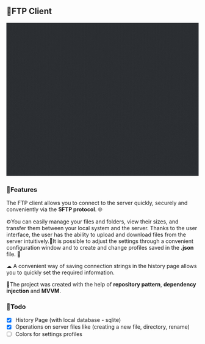 ## 📸FTP Client

<img src="https://github.com/WebSpruce/FTPClient/blob/main/AppScreenshots/ftp_client.gif?raw=true" height="400" alt="FTP Client Gif">

### 📙Features

The FTP client allows you to connect to the server quickly, securely and conveniently via the **SFTP protocol**. 🌐

⚙️You can easily manage your files and folders, view their sizes, and transfer them between your local system and the server. 
Thanks to the user interface, the user has the ability to upload and download files from the server intuitively.🔨It is possible to adjust the settings through a convenient configuration window and to create and change profiles saved in the **.json** file. 📁

☁ A convenient way of saving connection strings in the history page allows you to quickly set the required information.

🧰The project was created with the help of **repository pattern**, **dependency injection** and **MVVM**.

### 📝Todo
- [x] History Page (with local database - sqlite)
- [x] Operations on server files like (creating a new file, directory, rename)
- [ ] Colors for settings profiles